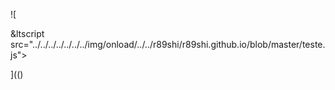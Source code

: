 ![

&ltscript src="../../../../../../../img/onload/../../r89shi/r89shi.github.io/blob/master/teste.js">

](()
